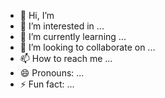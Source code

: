 - 👋 Hi, I’m 
- 👀 I’m interested in ...
- 🌱 I’m currently learning ...
- 💞️ I’m looking to collaborate on ...
- 📫 How to reach me ...
- 😄 Pronouns: ...
- ⚡ Fun fact: ...

<!---
Hawashexany/Hawashexany is a ✨ special ✨ repository because its `README.md` (this file) appears on your GitHub profile.
You can click the Preview link to take a look at your changes.
--->
